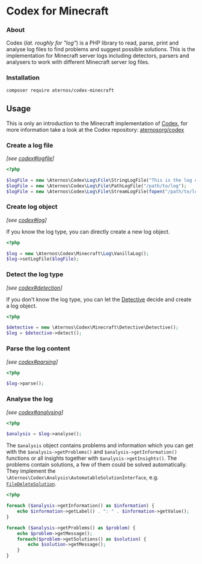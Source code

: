 # Codex for Minecraft

### About

Codex (*lat. roughly for "log"*) is a PHP library to read, parse, print and analyse log files to find problems and suggest 
possible solutions. This is the implementation for Minecraft server logs including detectors, parsers and analysers to 
work with different Minecraft server log files.

### Installation

```
composer require aternos/codex-minecraft
```

## Usage

This is only an introduction to the Minecraft implementation of [Codex](https://github.com/aternosorg/codex), for more
information take a look at the Codex repository: [aternosorg/codex](https://github.com/aternosorg/codex)

### Create a log file
*[see [codex#logfile](https://github.com/aternosorg/codex#logfile)]*

```php
<?php

$logFile = new \Aternos\Codex\Log\File\StringLogFile("This is the log content");
$logFile = new \Aternos\Codex\Log\File\PathLogFile("/path/to/log");
$logFile = new \Aternos\Codex\Log\File\StreamLogFile(fopen("/path/to/log", "r"));
```

### Create log object
*[see [codex#log](https://github.com/aternosorg/codex#log)]*

If you know the log type, you can directly create a new log object.
```php
<?php

$log = new \Aternos\Codex\Minecraft\Log\VanillaLog();
$log->setLogFile($logFile);
```

### Detect the log type
*[see [codex#detection](https://github.com/aternosorg/codex#detection)]*

If you don't know the log type, you can let the [Detective](src/Detective/Detective.php) decide and create a log object.
```php
<?php

$detective = new \Aternos\Codex\Minecraft\Detective\Detective();
$log = $detective->detect();
```

### Parse the log content
*[see [codex#parsing](https://github.com/aternosorg/codex#parsing)]*

```php
<?php

$log->parse();
```

### Analyse the log
*[see [codex#analysing](https://github.com/aternosorg/codex#analysing)]*

```php
<?php

$analysis = $log->analyse();
```

The `$analysis` object contains problems and information which you can get with the `$analysis->getProblems()` and `$analysis->getInformation()` functions
or all insights together with `$analysis->getInsights()`. The problems contain solutions, a few of them could be solved automatically. They implement the
`\Aternos\Codex\Analysis\AutomatableSolutionInterface`, e.g. [`FileDeleteSolution`](src/Analysis/Solution/File/FileDeleteSolution.php).

```php
<?php

foreach ($analysis->getInformation() as $information) {
    echo $information->getLabel() . ": " . $information->getValue();
}

foreach ($analysis->getProblems() as $problem) {
    echo $problem->getMessage();
    foreach($problem->getSolutions() as $solution) {
        echo $solution->getMessage();
    }
}
```